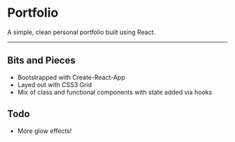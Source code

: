 # Portfolio
A simple, clean personal portfolio built using React. 

<hr>

## Bits and Pieces
* Bootstrapped with Create-React-App
* Layed out with CSS3 Grid
* Mix of class and functional components with state added via hooks

## Todo
* More glow effects!